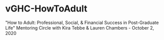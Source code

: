 # vGHC-HowToAdult
"How to Adult: Professional, Social, &amp; Financial Success in Post-Graduate Life" Mentoring Circle with Kira Tebbe &amp; Lauren Chambers - October 2, 2020
